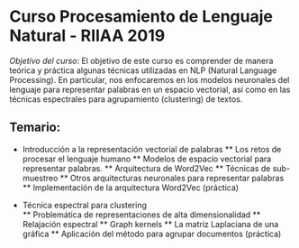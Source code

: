 ﻿# Curso Procesamiento de Lenguaje Natural - RIIAA 2019

*Objetivo del curso*: El objetivo de este curso es comprender de manera teórica y práctica algunas técnicas utilizadas en NLP (Natural Language Processing). En particular, nos enfocaremos en los modelos neuronales del lenguaje para representar palabras en un espacio vectorial, así como en las técnicas espectrales para agrupamiento (clustering) de textos.

## Temario:

* Introducción a la representación vectorial de palabras 
** Los retos de procesar el lenguaje humano
** Modelos de espacio vectorial para representar palabras.
** Arquitectura de Word2Vec 
** Técnicas de sub-muestreo
** Otros arquitecturas neuronales para representar palabras
** Implementación de la arquitectura Word2Vec (práctica)

* Técnica espectral para clustering  
** Problemática de representaciones de alta dimensionalidad 
** Relajación espectral
** Graph kernels 
** La matriz Laplaciana de una gráfica 
** Aplicación del método para agrupar documentos (práctica)
